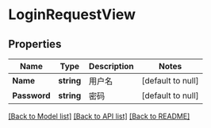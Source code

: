 # LoginRequestView

## Properties
Name | Type | Description | Notes
------------ | ------------- | ------------- | -------------
**Name** | **string** | 用户名 | [default to null]
**Password** | **string** | 密码 | [default to null]

[[Back to Model list]](../README.md#documentation-for-models) [[Back to API list]](../README.md#documentation-for-api-endpoints) [[Back to README]](../README.md)


